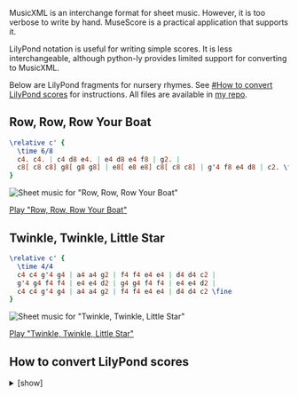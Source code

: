 MusicXML is an interchange format for sheet music. However, it is too verbose to write by hand. MuseScore is a practical application that supports it.

LilyPond notation is useful for writing simple scores. It is less interchangeable, although python-ly provides limited support for converting to MusicXML.

Below are LilyPond fragments for nursery rhymes. See [#How to convert LilyPond scores](#how-to-convert-lilypond-scores) for instructions. All files are available in [my repo](https://github.com/yuukiarchive/sheetmusic).

## Row, Row, Row Your Boat

```lilypond
\relative c' {
  \time 6/8
  c4. c4. | c4 d8 e4. | e4 d8 e4 f8 | g2. |
  c8[ c8 c8] g8[ g8 g8] | e8[ e8 e8] c8[ c8 c8] | g'4 f8 e4 d8 | c2. \fine
}
```

![Sheet music for "Row, Row, Row Your Boat"](https://github.com/user-attachments/assets/fcc2eaa1-01cd-4c4f-b5d7-1efc7838a46c)

[Play "Row, Row, Row Your Boat"](https://github.com/user-attachments/assets/662457d0-92e3-4e5e-bfb0-7c229551abf1)

## Twinkle, Twinkle, Little Star

```lilypond
\relative c' {
  \time 4/4
  c4 c4 g'4 g4 | a4 a4 g2 | f4 f4 e4 e4 | d4 d4 c2 |
  g'4 g4 f4 f4 | e4 e4 d2 | g4 g4 f4 f4 | e4 e4 d2 |
  c4 c4 g'4 g4 | a4 a4 g2 | f4 f4 e4 e4 | d4 d4 c2 \fine
}
```

![Sheet music for "Twinkle, Twinkle, Little Star"](https://github.com/user-attachments/assets/24440c64-272d-45c8-97dd-d40b44c73982)

[Play "Twinkle, Twinkle, Little Star"](https://github.com/user-attachments/assets/c616135f-fb58-47f9-bdf4-c6450ab10917)

## How to convert LilyPond scores

<details>
<summary>[show]</summary>

Prerequisites:

* lilypond
* librsvg
* fluidsynth
* [FluidR3_GM.sf2](https://github.com/pianobooster/fluid-soundfont/releases)
* ffmpeg
* python
* python-ly

Example of the full LilyPond score for "[Row, Row, Row Your Boat](#row-row-row-your-boat)" (row.ly):

```lilypond
\version "2.24.4"

\paper {
  indent = #0
  line-width = #120
}

\header {
  title = "Row, Row, Row Your Boat"
}

\score {
  <<
  \chords {
    c,2.*4 |
    c,2.*2 | g,2. | c,2.
  }
  \relative c' {
    \time 6/8
    c4. c4. | c4 d8 e4. | e4 d8 e4 f8 | g2. | \break
    c8[ c8 c8] g8[ g8 g8] | e8[ e8 e8] c8[ c8 c8] | g'4 f8 e4 d8 | c2. \fine
  }
  >>

  \layout {
    \autoBreaksOff
    \numericTimeSignature
  }

  \midi {
    \tempo 4. = 120
  }
}
```

Convert LilyPond to SVG and MIDI:

```sh
lilypond --svg -dcrop -dmidi-extension=mid row.ly
```

Set the SVG background to white:

```sh
rsvg-convert -b white -f svg -o row.cropped.svg row.cropped.svg
```

Convert MIDI to WAV:

```sh
fluidsynth -ni /path/to/FluidR3_GM.sf2 row.mid -F row.wav
```

Convert WAV to WebM:

```sh
ffmpeg -f lavfi -i 'color=c=black:s=320x180' -i row.wav -c:v libvpx-vp9 -c:a libopus -af 'silenceremove=stop_periods=1:stop_threshold=-50dB' -shortest -pix_fmt yuv420p row.webm
```

Convert LilyPond to MusicXML (extracting only the `\relative` block):

```sh
python3 -c 'import re, sys; print(re.search(r"\\relative.*?{.*?}", open(sys.argv[1]).read(), re.DOTALL).group(0))' "$input.ly" \
| ly musicxml -d 'backup-suffix=' -o "$input.musicxml"
```

</details>
